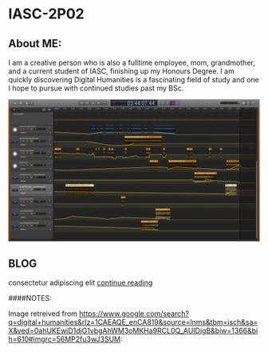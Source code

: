 # IASC-2P02

## About ME:
I am a creative person who is also a fulltime employee, mom, grandmother, and a current student of IASC, finishing up my Honours Degree. I am quickly discovering Digital Humanities is a fascinating field of study and one I hope to pursue with continued studies past my BSc.

![](Images/WindowImage.jpg)

## BLOG

consectetur adipiscing elit [ continue reading ](blog)


####NOTES: 

Image retreived from https://www.google.com/search?q=digital+humanities&rlz=1CAEAQE_enCA819&source=lnms&tbm=isch&sa=X&ved=0ahUKEwiD1djG1vbgAhWM3oMKHa9RCL0Q_AUIDigB&biw=1366&bih=610#imgrc=56MP2fu3wJ3SUM:
